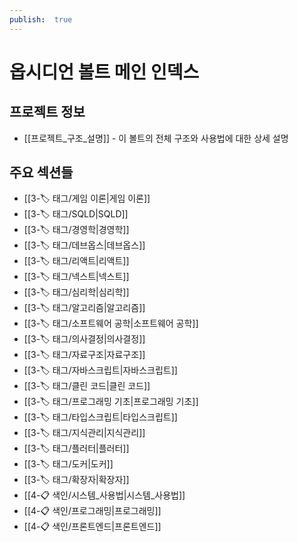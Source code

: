```yaml
---
publish:  true
---
```


# 옵시디언 볼트 메인 인덱스

## 프로젝트 정보
- [[프로젝트_구조_설명]] - 이 볼트의 전체 구조와 사용법에 대한 상세 설명

## 주요 섹션들

- [[3-🏷️ 태그/게임 이론\|게임 이론]]
- [[3-🏷️ 태그/SQLD\|SQLD]]
- [[3-🏷️ 태그/경영학\|경영학]]
- [[3-🏷️ 태그/데브옵스\|데브옵스]]
- [[3-🏷️ 태그/리액트\|리액트]]
- [[3-🏷️ 태그/넥스트\|넥스트]]
- [[3-🏷️ 태그/심리학\|심리학]]
- [[3-🏷️ 태그/알고리즘\|알고리즘]]
- [[3-🏷️ 태그/소프트웨어 공학\|소프트웨어 공학]]
- [[3-🏷️ 태그/의사결정\|의사결정]]
- [[3-🏷️ 태그/자료구조\|자료구조]]
- [[3-🏷️ 태그/자바스크립트\|자바스크립트]]
- [[3-🏷️ 태그/클린 코드\|클린 코드]]
- [[3-🏷️ 태그/프로그래밍 기초\|프로그래밍 기초]]
- [[3-🏷️ 태그/타입스크립트\|타입스크립트]]
- [[3-🏷️ 태그/지식관리\|지식관리]]
- [[3-🏷️ 태그/플러터\|플러터]]
- [[3-🏷️ 태그/도커\|도커]]
- [[3-🏷️ 태그/확장자\|확장자]]
- [[4-📋 색인/시스템_사용법\|시스템_사용법]]
- [[4-📋 색인/프로그래밍\|프로그래밍]]
- [[4-📋 색인/프론트엔드\|프론트엔드]]

